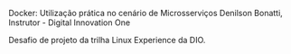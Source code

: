 Docker: Utilização prática no cenário de Microsserviços
Denilson Bonatti, Instrutor - Digital Innovation One

Desafio de projeto da trilha Linux Experience da DIO.
